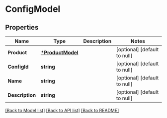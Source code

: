 # ConfigModel

## Properties
Name | Type | Description | Notes
------------ | ------------- | ------------- | -------------
**Product** | [***ProductModel**](ProductModel.md) |  | [optional] [default to null]
**ConfigId** | **string** |  | [optional] [default to null]
**Name** | **string** |  | [optional] [default to null]
**Description** | **string** |  | [optional] [default to null]

[[Back to Model list]](../README.md#documentation-for-models) [[Back to API list]](../README.md#documentation-for-api-endpoints) [[Back to README]](../README.md)

